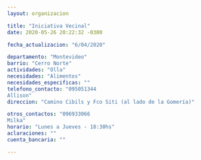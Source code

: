 ```yaml
---
layout: organizacion

title: "Iniciativa Vecinal"
date: 2020-05-26 20:22:32 -0300

fecha_actualizacion: "6/04/2020"

departamento: "Montevideo"
barrio: "Cerro Norte"
actividades: "Olla"
necesidades: "Alimentos"
necesidades_especificas: ""
telefono_contacto: "095051344
Allison"
direccion: "Camino Cibils y Fco Siti (al lado de la Gomería)"

otros_contactos: "096933066
Milka"
horario: "Lunes a Jueves - 18:30hs"
aclaraciones: ""
cuenta_bancaria: ""

---
```

